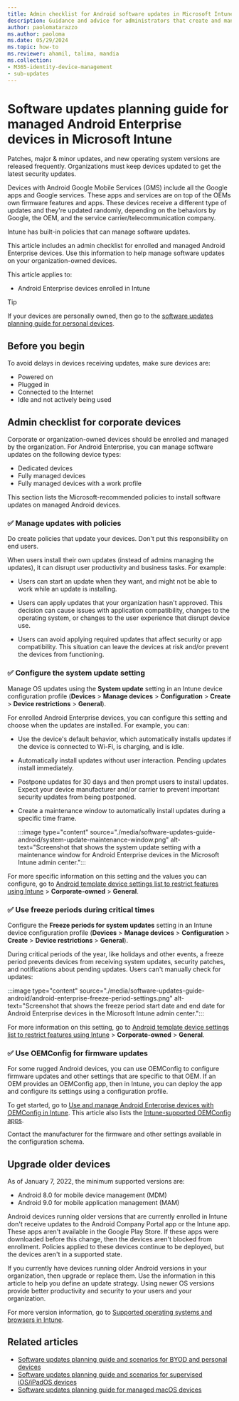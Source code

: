 ```yaml
---
title: Admin checklist for Android software updates in Microsoft Intune
description: Guidance and advice for administrators that create and manage software updated for Android devices using Microsoft Intune. See tasks and settings that can manage updates on corporate owned Android Enterprise devices.
author: paolomatarazzo
ms.author: paoloma
ms.date: 05/29/2024
ms.topic: how-to
ms.reviewer: ahamil, talima, mandia
ms.collection:
- M365-identity-device-management
- sub-updates
---
```


# Software updates planning guide for managed Android Enterprise devices in Microsoft Intune

Patches, major & minor updates, and new operating system versions are released frequently. Organizations must keep devices updated to get the latest security updates.

Devices with Android Google Mobile Services (GMS) include all the Google apps and Google services. These apps and services are on top of the OEMs own firmware features and apps. These devices receive a different type of updates and they're updated randomly, depending on the behaviors by Google, the OEM, and the service carrier/telecommunication company.

Intune has built-in policies that can manage software updates.

This article includes an admin checklist for enrolled and managed Android Enterprise devices. Use this information to help manage software updates on your organization-owned devices.

This article applies to:

- Android Enterprise devices enrolled in Intune

> [!TIP]
> If your devices are personally owned, then go to the [software updates planning guide for personal devices](software-updates-guide-personal-byod.md).

## Before you begin

To avoid delays in devices receiving updates, make sure devices are:

- Powered on
- Plugged in
- Connected to the Internet
- Idle and not actively being used

## Admin checklist for corporate devices

Corporate or organization-owned devices should be enrolled and managed by the organization. For Android Enterprise, you can manage software updates on the following device types:

- Dedicated devices
- Fully managed devices
- Fully managed devices with a work profile

This section lists the Microsoft-recommended policies to install software updates on managed Android devices.

### ✅ Manage updates with policies

Do create policies that update your devices. Don't put this responsibility on end users.

When users install their own updates (instead of admins managing the updates), it can disrupt user productivity and business tasks. For example:

- Users can start an update when they want, and might not be able to work while an update is installing.

- Users can apply updates that your organization hasn't approved. This decision can cause issues with application compatibility, changes to the operating system, or changes to the user experience that disrupt device use.

- Users can avoid applying required updates that affect security or app compatibility. This situation can leave the devices at risk and/or prevent the devices from functioning.

### ✅ Configure the system update setting

Manage OS updates using the **System update** setting in an Intune device configuration profile (**Devices** > **Manage devices** > **Configuration** > **Create** > **Device restrictions** > **General**).

For enrolled Android Enterprise devices, you can configure this setting and choose when the updates are installed. For example, you can:

- Use the device's default behavior, which automatically installs updates if the device is connected to Wi-Fi, is charging, and is idle.
- Automatically install updates without user interaction. Pending updates install immediately.
- Postpone updates for 30 days and then prompt users to install updates. Expect your device manufacturer and/or carrier to prevent important security updates from being postponed.
- Create a maintenance window to automatically install updates during a specific time frame.

  :::image type="content" source="./media/software-updates-guide-android/system-update-maintenance-window.png" alt-text="Screenshot that shows the system update setting with a maintenance window for Android Enterprise devices in the Microsoft Intune admin center.":::

For more specific information on this setting and the values you can configure, go to [Android template device settings list to restrict features using Intune](../configuration/device-restrictions-android-for-work.md) > **Corporate-owned** > **General**.

### ✅ Use freeze periods during critical times

Configure the **Freeze periods for system updates** setting in an Intune device configuration profile (**Devices** > **Manage devices** > **Configuration** > **Create** > **Device restrictions** > **General**).

During critical periods of the year, like holidays and other events, a freeze period prevents devices from receiving system updates, security patches, and notifications about pending updates. Users can't manually check for updates:

:::image type="content" source="./media/software-updates-guide-android/android-enterprise-freeze-period-settings.png" alt-text="Screenshot that shows the freeze period start date and end date for Android Enterprise devices in the Microsoft Intune admin center.":::

For more information on this setting, go to [Android template device settings list to restrict features using Intune](../configuration/device-restrictions-android-for-work.md) > **Corporate-owned** > **General**.

### ✅ Use OEMConfig for firmware updates

For some rugged Android devices, you can use OEMConfig to configure firmware updates and other settings that are specific to that OEM. If an OEM provides an OEMConfig app, then in Intune, you can deploy the app and configure its settings using a configuration profile.

To get started, go to [Use and manage Android Enterprise devices with OEMConfig in Intune](../configuration/android-oem-configuration-overview.md). This article also lists the [Intune-supported OEMConfig apps](../configuration/android-oem-configuration-overview.md#supported-oemconfig-apps).

Contact the manufacturer for the firmware and other settings available in the configuration schema.

## Upgrade older devices

As of January 7, 2022, the minimum supported versions are:

- Android 8.0 for mobile device management (MDM)
- Android 9.0 for mobile application management (MAM)

Android devices running older versions that are currently enrolled in Intune don't receive updates to the Android Company Portal app or the Intune app. These apps aren't available in the Google Play Store. If these apps were downloaded before this change, then the devices aren't blocked from enrollment. Policies applied to these devices continue to be deployed, but the devices aren't in a supported state.

If you currently have devices running older Android versions in your organization, then upgrade or replace them. Use the information in this article to help you define an update strategy. Using newer OS versions provide better productivity and security to your users and your organization.

For more version information, go to [Supported operating systems and browsers in Intune](../fundamentals/supported-devices-browsers.md).

## Related articles

- [Software updates planning guide and scenarios for BYOD and personal devices](software-updates-guide-personal-byod.md)
- [Software updates planning guide and scenarios for supervised iOS/iPadOS devices](updates/software-updates-guide-ios-ipados.md)
- [Software updates planning guide for managed macOS devices](updates/software-updates-guide-macos.md)
